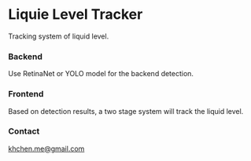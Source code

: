 # Liquie Level Tracker
Tracking system of liquid level.

### Backend
Use RetinaNet or YOLO model for the backend detection.

### Frontend
Based on detection results, a two stage system will track the liquid level.

### Contact

[khchen.me@gmail.com](mailto:khchen.me@gmail.com)
